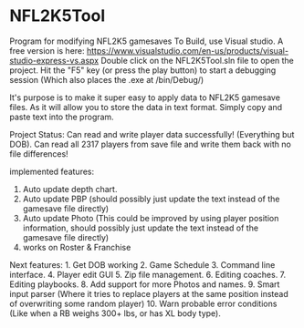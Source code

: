 # NFL2K5Tool
Program for modifying NFL2K5 gamesaves
To Build, use Visual studio. A free version is here: https://www.visualstudio.com/en-us/products/visual-studio-express-vs.aspx
Double click on the NFL2K5Tool.sln file to open the project.
Hit the "F5" key (or press the play button) to start a debugging session (Which also places the .exe at /bin/Debug/)

It's purpose is to make it super easy to apply data to NFL2K5 gamesave files. As it will allow you to store 
the data in text format.
Simply copy and paste text into the program.

Project Status:
Can read and write player data successfully! (Everything but DOB).
Can read all 2317 players from save file and write them back with no file differences!

implemented features:
1. Auto update depth chart.
2. Auto update PBP (should possibly just update the text instead of the gamesave file directly)
3. Auto update Photo (This could be improved by using player position information, should possibly just update the text instead of the gamesave file directly)
4. works on Roster & Franchise 

Next features:
	1. Get DOB working
	2. Game Schedule
	3. Command line interface.
	4. Player edit GUI
	5. Zip file management.
	6. Editing coaches.
	7. Editing playbooks.
	8. Add support for more Photos and names.
	9. Smart input parser (Where it tries to replace players at the same position instead of overwriting some random player)
	10. Warn probable error conditions (Like when a RB weighs 300+ lbs, or has XL body type).
	
